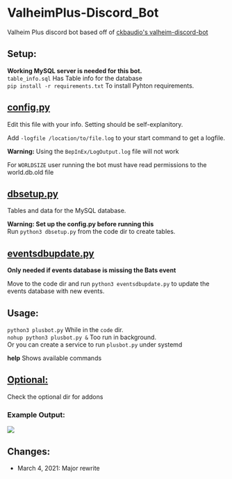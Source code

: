# ValheimPlus-Discord_Bot
Valheim Plus discord bot based off of [ckbaudio's valheim-discord-bot](https://github.com/ckbaudio/valheim-discord-bot)

## Setup:
**Working MySQL server is needed for this bot.**  
`table_info.sql` Has Table info for the database  
`pip install -r requirements.txt` To install Pyhton requirements.

## [config.py](code/config.py)
Edit this file with your info. Setting should be self-explanitory.  

Add `-logfile /location/to/file.log` to your start command to get a logfile.  

**Warning:** Using the `BepInEx/LogOutput.log` file will not work  

For `WORLDSIZE` user running the bot must have read permissions to the world.db.old file

## [dbsetup.py](code/dbsetup.py)
Tables and data for the MySQL database.  

**Warning: Set up the config.py before running this**  
Run `python3 dbsetup.py` from the code dir to create tables.

## [eventsdbupdate.py](dbupdates/eventsdbupdate.py)

**Only needed if events database is missing the Bats event**

Move to the code dir and run `python3 eventsdbupdate.py` to update the events database with new events.

## Usage:
`python3 plusbot.py` While in the `code` dir.  
`nohup python3 plusbot.py &` Too run in background.  
Or you can create a service to run `plusbot.py` under systemd  

**help** Shows available commands

## [Optional:](optional)
Check the optional dir for addons

### Example Output:
![](example/example.png)

## Changes:
- March 4, 2021: Major rewrite
